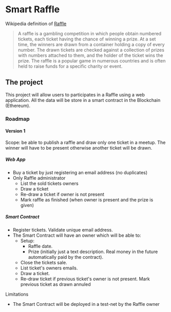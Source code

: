 # Smart Raffle

Wikipedia definition of [Raffle](https://en.wikipedia.org/wiki/Raffle)
>A raffle is a gambling competition in which people obtain numbered tickets, each ticket having the chance of winning a prize. At a set time, the winners are drawn from a container holding a copy of every number. The drawn tickets are checked against a collection of prizes with numbers attached to them, and the holder of the ticket wins the prize.
The raffle is a popular game in numerous countries and is often held to raise funds for a specific charity or event.

## The project
This project will allow users to participates in a Raffle using a web application. All the data will be store in a smart contract in the Blockchain (Ethereum).

### Roadmap
#### Version 1
Scope: be able to publish a raffle and draw only one ticket in a meetup. The winner will have to be present otherwise another ticket will be drawn.

##### Web App
- Buy a ticket by just registering an email address (no duplicates)
- Only Raffle administrator
  - List the sold tickets owners
  - Draw a ticket
  - Re-draw a ticket if owner is not present
  - Mark raffle as finished (when owner is present and the prize is given)

##### Smart Contract
- Register tickets. Validate unique email address.
- The Smart Contract will have an owner which will be able to:
  - Setup:
    - Raffle date.
    - Prize (initially just a text description. Real money in the future automatically paid by the contract).
  - Close the tickets sale.
  - List ticket's owners emails.
  - Draw a ticket.
  - Re-draw ticket if previous ticket's owner is not present. Mark previous ticket as drawn annuled

Limitations
- The Smart Contract will be deployed in a test-net by the Raffle owner
